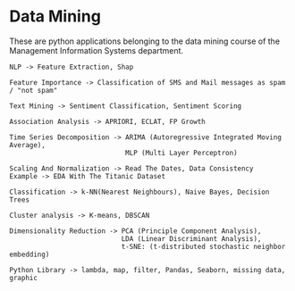 # Data Mining
These are python applications belonging to the data mining course of the Management Information Systems department.

```
NLP -> Feature Extraction, Shap
```

```
Feature Importance -> Classification of SMS and Mail messages as spam / "not spam"
```

```
Text Mining -> Sentiment Classification, Sentiment Scoring
```

```
Association Analysis -> APRIORI, ECLAT, FP Growth
```

```
Time Series Decomposition -> ARIMA (Autoregressive Integrated Moving Average), 
                             MLP (Multi Layer Perceptron)
```

```
Scaling And Normalization -> Read The Dates, Data Consistency
Example -> EDA With The Titanic Dataset
```

```
Classification -> k-NN(Nearest Neighbours), Naive Bayes, Decision Trees
```

```
Cluster analysis -> K-means, DBSCAN
```

```
Dimensionality Reduction -> PCA (Principle Component Analysis), 
                            LDA (Linear Discriminant Analysis), 
                            t-SNE: (t-distributed stochastic neighbor embedding)
```

```
Python Library -> lambda, map, filter, Pandas, Seaborn, missing data, graphic
```
